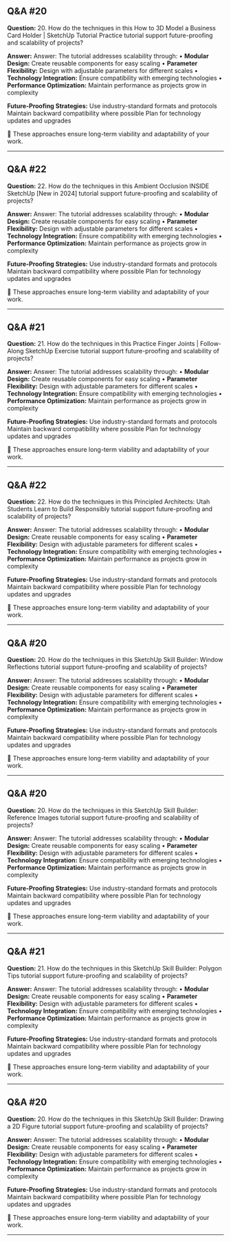 
## Q&A #20

**Question:** 20. How do the techniques in this How to 3D Model a Business Card Holder | SketchUp Tutorial Practice tutorial support future-proofing and scalability of projects?

**Answer:** Answer:
The tutorial addresses scalability through:
• **Modular Design:** Create reusable components for easy scaling
• **Parameter Flexibility:** Design with adjustable parameters for different scales
• **Technology Integration:** Ensure compatibility with emerging technologies
• **Performance Optimization:** Maintain performance as projects grow in complexity

**Future-Proofing Strategies:**
Use industry-standard formats and protocols
Maintain backward compatibility where possible
Plan for technology updates and upgrades

🔮 These approaches ensure long-term viability and adaptability of your work.

---

## Q&A #22

**Question:** 22. How do the techniques in this Ambient Occlusion INSIDE SketchUp [New in 2024] tutorial support future-proofing and scalability of projects?

**Answer:** Answer:
The tutorial addresses scalability through:
• **Modular Design:** Create reusable components for easy scaling
• **Parameter Flexibility:** Design with adjustable parameters for different scales
• **Technology Integration:** Ensure compatibility with emerging technologies
• **Performance Optimization:** Maintain performance as projects grow in complexity

**Future-Proofing Strategies:**
Use industry-standard formats and protocols
Maintain backward compatibility where possible
Plan for technology updates and upgrades

🔮 These approaches ensure long-term viability and adaptability of your work.

---

## Q&A #21

**Question:** 21. How do the techniques in this Practice Finger Joints | Follow-Along SketchUp Exercise tutorial support future-proofing and scalability of projects?

**Answer:** Answer:
The tutorial addresses scalability through:
• **Modular Design:** Create reusable components for easy scaling
• **Parameter Flexibility:** Design with adjustable parameters for different scales
• **Technology Integration:** Ensure compatibility with emerging technologies
• **Performance Optimization:** Maintain performance as projects grow in complexity

**Future-Proofing Strategies:**
Use industry-standard formats and protocols
Maintain backward compatibility where possible
Plan for technology updates and upgrades

🔮 These approaches ensure long-term viability and adaptability of your work.

---

## Q&A #22

**Question:** 22. How do the techniques in this Principled Architects: Utah Students Learn to Build Responsibly tutorial support future-proofing and scalability of projects?

**Answer:** Answer:
The tutorial addresses scalability through:
• **Modular Design:** Create reusable components for easy scaling
• **Parameter Flexibility:** Design with adjustable parameters for different scales
• **Technology Integration:** Ensure compatibility with emerging technologies
• **Performance Optimization:** Maintain performance as projects grow in complexity

**Future-Proofing Strategies:**
Use industry-standard formats and protocols
Maintain backward compatibility where possible
Plan for technology updates and upgrades

🔮 These approaches ensure long-term viability and adaptability of your work.

---

## Q&A #20

**Question:** 20. How do the techniques in this SketchUp Skill Builder: Window Reflections tutorial support future-proofing and scalability of projects?

**Answer:** Answer:
The tutorial addresses scalability through:
• **Modular Design:** Create reusable components for easy scaling
• **Parameter Flexibility:** Design with adjustable parameters for different scales
• **Technology Integration:** Ensure compatibility with emerging technologies
• **Performance Optimization:** Maintain performance as projects grow in complexity

**Future-Proofing Strategies:**
Use industry-standard formats and protocols
Maintain backward compatibility where possible
Plan for technology updates and upgrades

🔮 These approaches ensure long-term viability and adaptability of your work.

---

## Q&A #20

**Question:** 20. How do the techniques in this SketchUp Skill Builder: Reference Images tutorial support future-proofing and scalability of projects?

**Answer:** Answer:
The tutorial addresses scalability through:
• **Modular Design:** Create reusable components for easy scaling
• **Parameter Flexibility:** Design with adjustable parameters for different scales
• **Technology Integration:** Ensure compatibility with emerging technologies
• **Performance Optimization:** Maintain performance as projects grow in complexity

**Future-Proofing Strategies:**
Use industry-standard formats and protocols
Maintain backward compatibility where possible
Plan for technology updates and upgrades

🔮 These approaches ensure long-term viability and adaptability of your work.

---

## Q&A #21

**Question:** 21. How do the techniques in this SketchUp Skill Builder: Polygon Tips tutorial support future-proofing and scalability of projects?

**Answer:** Answer:
The tutorial addresses scalability through:
• **Modular Design:** Create reusable components for easy scaling
• **Parameter Flexibility:** Design with adjustable parameters for different scales
• **Technology Integration:** Ensure compatibility with emerging technologies
• **Performance Optimization:** Maintain performance as projects grow in complexity

**Future-Proofing Strategies:**
Use industry-standard formats and protocols
Maintain backward compatibility where possible
Plan for technology updates and upgrades

🔮 These approaches ensure long-term viability and adaptability of your work.

---

## Q&A #20

**Question:** 20. How do the techniques in this SketchUp Skill Builder: Drawing a 2D Figure tutorial support future-proofing and scalability of projects?

**Answer:** Answer:
The tutorial addresses scalability through:
• **Modular Design:** Create reusable components for easy scaling
• **Parameter Flexibility:** Design with adjustable parameters for different scales
• **Technology Integration:** Ensure compatibility with emerging technologies
• **Performance Optimization:** Maintain performance as projects grow in complexity

**Future-Proofing Strategies:**
Use industry-standard formats and protocols
Maintain backward compatibility where possible
Plan for technology updates and upgrades

🔮 These approaches ensure long-term viability and adaptability of your work.

---
